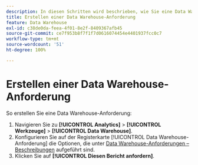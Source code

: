 ```yaml
---
description: In diesen Schritten wird beschrieben, wie Sie eine Data Warehouse-Anforderung erstellen.
title: Erstellen einer Data Warehouse-Anforderung
feature: Data Warehouse
exl-id: c38de0da-feea-4f01-8e2f-8409367afb45
source-git-commit: ce7f953b8f7f1f7d0616074454e4401937fcc0c7
workflow-type: tm+mt
source-wordcount: '51'
ht-degree: 100%

---
```


# Erstellen einer Data Warehouse-Anforderung

So erstellen Sie eine Data Warehouse-Anforderung:

1. Navigieren Sie zu **[!UICONTROL Analytics]** > **[!UICONTROL Werkzeuge]** > **[!UICONTROL Data Warehouse]**.
1. Konfigurieren Sie auf der Registerkarte [!UICONTROL Data Warehouse-Anforderung] die Optionen, die unter [Data Warehouse-Anforderungen – Beschreibungen](/help/export/data-warehouse/data-warehouse.md#section_F21C78ED36884C389C852E876AF5CDE8) aufgeführt sind.
1. Klicken Sie auf **[!UICONTROL Diesen Bericht anfordern]**.
